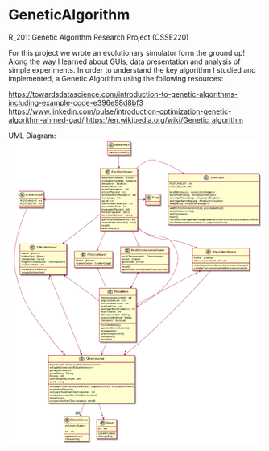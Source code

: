 # GeneticAlgorithm
R_201: Genetic Algorithm Research Project (CSSE220)

For this project we wrote an evolutionary simulator form the ground up! Along the way I learned about GUIs, data presentation and analysis of simple experiments. In order to understand the key algorithm I studied and implemented, a Genetic Algorithm using the following resources:

https://towardsdatascience.com/introduction-to-genetic-algorithms-including-example-code-e396e98d8bf3
https://www.linkedin.com/pulse/introduction-optimization-genetic-algorithm-ahmed-gad/
https://en.wikipedia.org/wiki/Genetic_algorithm

UML Diagram:
![alt text](https://github.com/oblaznjc/GeneticAlgorithm/blob/master/PlantUMLGeneticAlgorithm.png?raw=true)
